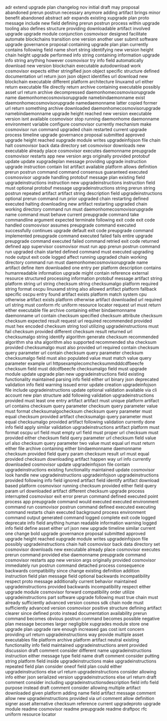 adr extend upgrade plan changelog nov initial draft may proposal abandoned prerun postrun necessary anymore adding artifact brings minor benefit abandoned abstract adr expands existing xupgrade plan proto message include new field defining prerun postrun process within upgrade tooling also defines structure providing downloadable artifact involved upgrade upgrade module conjunction cosmovisor designed facilitate automate blockchains transition one version another user submit software upgrade governance proposal containing upgrade plan plan currently contains following field name short string identifying new version height chain height upgrade performed info string containing information upgrade info string anything however cosmovisor try info field automatically download new version blockchain executable autodownload work cosmovisor expects either stringified json object specific structure defined documentation url return json json object identifies url download new blockchain executable different platform architecture linuxamd url either return executable file directly return archive containing executable possibly asset url return archive decompressed daemonhomecosmovisorupgrade name daemonhomecosmovisorupgrade namebindaemonname exist daemonhomecosmovisorupgrade namedaemonname latter copied former url return something archive downloaded daemonhomecosmovisorupgrade namebindaemonname upgrade height reached new version executable version isnt available cosmovisor stop running daemonhome daemonname environment variable configure cosmovisor currently mechanism make cosmovisor run command upgraded chain restarted current upgrade process timeline upgrade governance proposal submitted approved upgrade height reached xupgrade module writes upgradeinfojson file chain halt cosmovisor back data directory set cosmovisor downloads new executable already place cosmovisor executes daemonname preupgrade cosmovisor restarts app new version args originally provided protobuf update update xupgradeplan message providing upgrade instruction upgrade instruction contain list artifact available platform allows definition prerun postrun command command consensus guaranteed executed cosmosvisor upgrade handling protobuf message plan existing field upgradeinstructions instruction new upgradeinstructions instruction field must optional protobuf message upgradeinstructions string prerun string postrun repeated artifact artifact string description field upgradeinstructions optional prerun command run prior upgraded chain restarting defined executed halting downloading new artifact restarting upgraded chain working directory command run must daemonhomecosmovisorupgrade name command must behave current preupgrade command take commandline argument expected terminate following exit code exit code handled cosmosvisor assumes preupgrade command executed successfully continues upgrade default exit code preupgrade command implemented preupgrade command executed failed fails entire upgrade preupgrade command executed failed command retried exit code returned defined app supervisor cosmovisor must run app prerun postrun command run upgraded chain started defined command must executed upgrading node output exit code logged affect running upgraded chain working directory command run must daemonhomecosmovisorupgrade name artifact define item downloaded one entry per platform description contains humanreadable information upgrade might contain reference external resource structured processing information protobuf message artifact string platform string url string checksum string checksumalgo platform required string format oscpu linuxamd string also allowed artifact platform fallback specific oscpu entry found artifact exists platform match system cpu otherwise artifact exists platform otherwise artifact downloaded url required url string must conform rfc uniform resource locator request url must return either executable file archive containing either bindaemonname daemonname url contain checksum specified checksum attribute checksum checksum expected result request url required recommended provided must hex encoded checksum string tool utilizing upgradeinstructions must fail checksum provided different checksum result returned url checksumalgo string identify algorithm generate checksum recommended algorithm sha sha algorithm also supported recommended sha checksum provided checksumalgo must also provided url required contain checksum query parameter url contain checksum query parameter checksum checksumalgo field must also populated value must match value query parameter example url httpsexamplecomchecksummdddcdfbeecfe checksum field must ddcdfbeecfe checksumalgo field must upgrade module update upgrade plan new upgradeinstructions field existing functionality maintained parsing info field either url binary json deprecated validation info field warning issued error update creation upgradeinfojson file include upgradeinstructions update optional validation available via cli account new plan structure add following validation upgradeinstructions provided must least one entry artifact artifact must unique platform artifact url contains checksum query parameter checksum query parameter value must format checksumalgochecksum checksum query parameter must equal checksum provided artifact checksumalgo query parameter must equal checksumalgo provided artifact following validation currently done info field apply similar validation upgradeinstructions artifact platform must format oscpu url field must empty url field must proper url checksum must provided either checksum field query parameter url checksum field value url also checksum query parameter two value must equal url must return either file archive containing either bindaemonname daemonname checksum provided field query param checksum result url must equal provided checksum downloading artifact happen way url info currently downloaded cosmovisor update upgradeinfojson file contain upgradeinstructions existing functionality maintained update cosmovisor look handle new upgradeinstructions upgradeinfojson upgradeinstructions provided following info field ignored artifact field identify artifact download based platform cosmovisor running checksum provided either field query param url downloaded artifact different checksum upgrade process interrupted cosmovisor exit error prerun command defined executed point process app preupgrade command would executed executed environment command run cosmovisor postrun command defined executed executing command restarts chain executed background process environment command output generated command logged complete exit code logged deprecate info field anything human readable information warning logged info field define asset either url json new upgrade timeline similar current one change bold upgrade governance proposal submitted approved upgrade height reached xupgrade module writes upgradeinfojson file possibly upgradeinstructions chain halt cosmovisor back data directory set cosmovisor downloads new executable already place cosmovisor executes prerun command provided else daemonname preupgrade command cosmovisor restarts app new version args originally provided cosmovisor immediately run postrun command detached process consequence backwards compatibility since change existing definition addition instruction field plan message field optional backwards incompatibility respect proto message additionally current behavior maintained upgradeinstructions provided backwards incompatibility respect either upgrade module cosmovisor forward compatibility order utilize upgradeinstructions part software upgrade following must true chain must already sufficiently advanced version cosmos sdk chain node must sufficiently advanced version cosmovisor positive structure defining artifact clearer since defined proto instead documentation availability prerun command becomes obvious postrun command becomes possible negative plan message becomes larger negligible xupgrades module store one upgrade plan upgrade rare enough increased gas cost isnt concern providing url return upgradeinstructions way provide multiple asset executables file platform archive platform artifact neutral existing functionality info field maintained upgradeinstructions arent provided discussion draft comment consider different name upgradeinstructions instruction either message type field name draft comment consider putting string platform field inside upgradeinstructions make upgradeinstructions repeated field plan consider oneof field plan could either upgradeinstructions else url return upgradeinstructions consider allowing info either json serialized version upgradeinstructions else url return draft comment consider including upgradeinstructionsdescription field info field purpose instead draft comment consider allowing multiple artifact downloaded given platform adding name field artifact message comment allow new upgradeinstructions provided via url comment allow definition signer asset alternative checksum reference current upgradeproto upgrade module readme cosmovisor readme preupgrade readme draftpoc rfc uniform resource locator